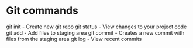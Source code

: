 # Git commands

git init - Create new git repo
git status - View changes to your project code
git add - Add files to staging area
git commit - Creates a new commit with files from the staging area
git log - View recent commits
